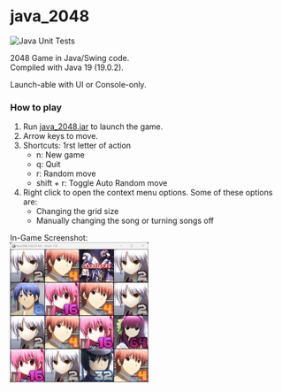 
# java_2048
![Java Unit Tests](https://github.com/nao-chan-dev/java_2048/actions/workflows/test.yml/badge.svg)

2048 Game in Java/Swing code.  
Compiled with Java 19 (19.0.2).

Launch-able with UI or Console-only.

### How to play
1. Run [java_2048.jar](out/artifacts/java_2048_jar/java_2048.jar) to launch the game.  
2. Arrow keys to move.  
3. Shortcuts: 1rst letter of action
   * n: New game
   * q: Quit
   * r: Random move
   * shift + r: Toggle Auto Random move
4. Right click to open the context menu options. Some of these options are:
   * Changing the grid size
   * Manually changing the song or turning songs off

In-Game Screenshot:  
![alt text](screenshot.jpg)